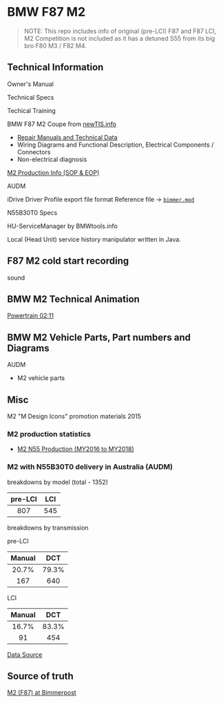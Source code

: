 # BMW F87 M2

> NOTE: This repo includes info of original (pre-LCI) F87 and F87 LCI, M2 Competition is not included as it has a detuned S55 from its big bro F80 M3 / F82 M4.

## Technical Information

Owner's Manual

Technical Specs

Techical Training

BMW F87 M2 Coupe from [newTIS.info](https://newtis.info)
- [Repair Manuals and Technical Data](https://newtis.info/tisv2/a/en/f87-m2-cou/repair-manuals/) 
- Wiring Diagrams and Functional Description, Electrical Components / Connectors
- Non-electrical diagnosis

[M2 Production Info (SOP & EOP)](https://www.bimmerarchive.org/e-code/f87.html)

AUDM

iDrive Driver Profile export file format
Reference file -> [`bimmer.mpd`](data/bimmer.mpd)

N55B30T0 Specs

HU-ServiceManager by BMWtools.info

Local (Head Unit) service history  manipulator written in Java.


## F87 M2 cold start recording
sound

## BMW M2 Technical Animation

[Powertrain 02:11](https://youtu.be/xx586o5cwFk)

## BMW M2 Vehicle Parts, Part numbers and Diagrams

AUDM

- M2 vehicle parts


## Misc

M2 "M Design Icons" promotion materials 2015

### M2 production statistics
- [M2 N55 Production (MY2016 to MY2018)](https://f87.bimmerpost.com/forums/showthread.php?t=1404565)

### M2 with N55B30T0 delivery in Australia (AUDM)

breakdowns by model (total - 1352)

| pre-LCI| LCI   |
| :----: | :----:|
| 807    | 545   |

breakdowns by transmission

pre-LCI

| Manual | DCT    |
| :----: | :----: |
| 20.7%  | 79.3%  |
| 167    | 640    |

LCI

| Manual | DCT    |
| :----: | :----: |
| 16.7%  | 83.3%  |
| 91     | 454    |

[Data Source](https://f87.bimmerpost.com/forums/showthread.php?t=1404565&page=12)

## Source of truth
[M2 (F87) at Bimmerpost](https://f87.bimmerpost.com/forums/showthread.php?t=1201088)
